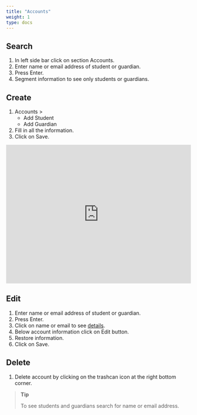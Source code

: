 ```yaml
---
title: "Accounts"
weight: 1
type: docs
---
```


## Search

1. In left side bar click on section Accounts.
2. Enter name or email address of student or guardian.
3. Press Enter.
4. Segment information to see only students or guardians.

## Create

1. Accounts >
   - Add Student
   - Add Guardian
2. Fill in all the information.
3. Click on Save.

<div style="padding:75% 0 0 0;position:relative;"><iframe src="https://player.vimeo.com/video/605369513?badge=0&amp;autopause=0&amp;player_id=0&amp;app_id=58479&amp;h=f5f18f9499" frameborder="0" allow="autoplay; fullscreen; picture-in-picture" allowfullscreen style="position:absolute;top:0;left:0;width:100%;height:100%;" title="How to add Account"></iframe></div><script src="https://player.vimeo.com/api/player.js"></script>

## Edit

1. Enter name or email address of student or guardian.
2. Press Enter.
3. Click on name or email to see [details](accountView.md).
4. Below account information click on Edit button.
5. Restore information.
6. Click on Save.

## Delete

1. Delete account by clicking on the trashcan icon at the right bottom corner.

> **Tip**
>
> To see students and guardians search for name or email address.
